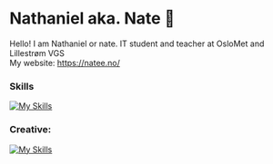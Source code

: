 # Nathaniel aka. Nate 👋
Hello! I am Nathaniel or nate. IT student and teacher at OsloMet and Lillestrøm VGS <br>
My website: https://natee.no/
### Skills
[![My Skills](https://skillicons.dev/icons?i=js,java,html,css,firebase,mysql,py,react)](https://skillicons.dev)


### Creative: 
[![My Skills](https://skillicons.dev/icons?i=ae,au,ai,ps,pr,xd,blender,figma)](https://skillicons.dev)
